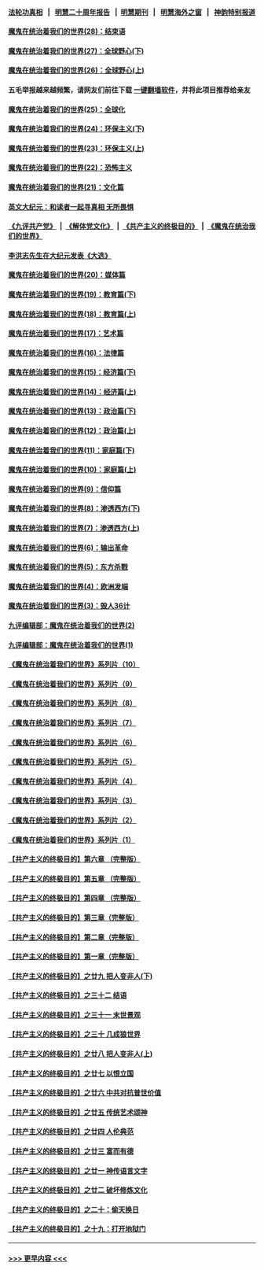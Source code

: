 #### [法轮功真相](https://github.com/gfw-breaker/truth/blob/master/README.md?t=0) &nbsp;&nbsp;|&nbsp;&nbsp; [明慧二十周年报告](https://github.com/gfw-breaker/mh-reports/blob/master/README.md?t=0) &nbsp;&nbsp;|&nbsp;&nbsp;[明慧期刊](https://github.com/gfw-breaker/mh-qikan) &nbsp;&nbsp;|&nbsp;&nbsp; [明慧海外之窗](https://github.com/gfw-breaker/mh-news/blob/master/README.md?t=0) &nbsp;&nbsp;|&nbsp;&nbsp; [神韵特别报道](https://github.com/gfw-breaker/mh-news/blob/master/shenyun.md?t=0)
#### [魔鬼在统治着我们的世界(28)：结束语](../pages/nsc422/n10936246.md?t=07092051) 
#### [魔鬼在统治着我们的世界(27)：全球野心(下)](../pages/nsc422/n10928319.md?t=07092051) 
#### [魔鬼在统治着我们的世界(26)：全球野心(上)](../pages/nsc422/n10900318.md?t=07092051) 
#### 五毛举报越来越频繁，请网友们前往下载 [一键翻墙软件](https://github.com/gfw-breaker/ssr-accounts)，并将此项目推荐给亲友
#### [魔鬼在统治着我们的世界(25)：全球化](../pages/nsc422/n10788205.md?t=07092051) 
#### [魔鬼在统治着我们的世界(24)：环保主义(下)](../pages/nsc422/n10695307.md?t=07092051) 
#### [魔鬼在统治着我们的世界(23)：环保主义(上)](../pages/nsc422/n10688613.md?t=07092051) 
#### [魔鬼在统治着我们的世界(22)：恐怖主义](../pages/nsc422/n10614727.md?t=07092051) 
#### [魔鬼在统治着我们的世界(21)：文化篇](../pages/nsc422/n10597706.md?t=07092051) 
#### [英文大纪元：和读者一起寻真相 无所畏惧](../pages/nsc422/n12542027.md?t=07092051) 
#### [《九评共产党》](https://github.com/begood0513/9ping.md/blob/master/README.md) &nbsp;|&nbsp; [《解体党文化》](../../../../jtdwh.md/blob/master/README.md)  &nbsp;|&nbsp; [《共产主义的终极目的》](../../../../gczydzjmd.md/blob/master/README.md) &nbsp;|&nbsp; [《魔鬼在统治我们的世界》](../../../../mgztzwmdsj.md/blob/master/README.md) 
#### [李洪志先生在大纪元发表《大选》](../pages/nsc422/n12534746.md?t=07092051) 
#### [魔鬼在统治着我们的世界(20)：媒体篇](../pages/nsc422/n10586579.md?t=07092051) 
#### [魔鬼在统治着我们的世界(19)：教育篇(下)](../pages/nsc422/n10564808.md?t=07092051) 
#### [魔鬼在统治着我们的世界(18)：教育篇(上)](../pages/nsc422/n10526970.md?t=07092051) 
#### [魔鬼在统治着我们的世界(17)：艺术篇](../pages/nsc422/n10499093.md?t=07092051) 
#### [魔鬼在统治着我们的世界(16)：法律篇](../pages/nsc422/n10485969.md?t=07092051) 
#### [魔鬼在统治着我们的世界(15)：经济篇(下)](../pages/nsc422/n10469975.md?t=07092051) 
#### [魔鬼在统治着我们的世界(14)：经济篇(上)](../pages/nsc422/n10457370.md?t=07092051) 
#### [魔鬼在统治着我们的世界(13)：政治篇(下)](../pages/nsc422/n10448270.md?t=07092051) 
#### [魔鬼在统治着我们的世界(12)：政治篇(上)](../pages/nsc422/n10444576.md?t=07092051) 
#### [魔鬼在统治着我们的世界(11)：家庭篇(下)](../pages/nsc422/n10440961.md?t=07092051) 
#### [魔鬼在统治着我们的世界(10)：家庭篇(上)](../pages/nsc422/n10435448.md?t=07092051) 
#### [魔鬼在统治着我们的世界(9)：信仰篇](../pages/nsc422/n10432159.md?t=07092051) 
#### [魔鬼在统治着我们的世界(8)：渗透西方(下)](../pages/nsc422/n10429603.md?t=07092051) 
#### [魔鬼在统治着我们的世界(7)：渗透西方(上)](../pages/nsc422/n10426013.md?t=07092051) 
#### [魔鬼在统治着我们的世界(6)：输出革命](../pages/nsc422/n10421536.md?t=07092051) 
#### [魔鬼在统治着我们的世界(5)：东方杀戮](../pages/nsc422/n10417707.md?t=07092051) 
#### [魔鬼在统治着我们的世界(4)：欧洲发端](../pages/nsc422/n10414890.md?t=07092051) 
#### [魔鬼在统治着我们的世界(3)：毁人36计](../pages/nsc422/n10411583.md?t=07092051) 
#### [九评编辑部：魔鬼在统治着我们的世界(2)](../pages/nsc422/n10410036.md?t=07092051) 
#### [九评编辑部：魔鬼在统治着我们的世界(1)](../pages/nsc422/n10406825.md?t=07092051) 
#### [《魔鬼在统治着我们的世界》系列片（10）](../pages/nsc422/n12292670.md?t=07092051) 
#### [《魔鬼在统治着我们的世界》系列片（9）](../pages/nsc422/n12290859.md?t=07092051) 
#### [《魔鬼在统治着我们的世界》系列片（8）](../pages/nsc422/n12287445.md?t=07092051) 
#### [《魔鬼在统治着我们的世界》系列片（7）](../pages/nsc422/n12283425.md?t=07092051) 
#### [《魔鬼在统治着我们的世界》系列片（6）](../pages/nsc422/n12282314.md?t=07092051) 
#### [《魔鬼在统治着我们的世界》系列片（5）](../pages/nsc422/n12281419.md?t=07092051) 
#### [《魔鬼在统治着我们的世界》系列片（4）](../pages/nsc422/n12274024.md?t=07092051) 
#### [《魔鬼在统治着我们的世界》系列片（3）](../pages/nsc422/n12271322.md?t=07092051) 
#### [《魔鬼在统治着我们的世界》系列片（2）](../pages/nsc422/n12269049.md?t=07092051) 
#### [《魔鬼在统治着我们的世界》系列片（1）](../pages/nsc422/n12267575.md?t=07092051) 
#### [【共产主义的终极目的】第六章 （完整版）](../pages/nsc422/n11428913.md?t=07092051) 
#### [【共产主义的终极目的】第五章 （完整版）](../pages/nsc422/n11428912.md?t=07092051) 
#### [【共产主义的终极目的】第四章 （完整版）](../pages/nsc422/n11428907.md?t=07092051) 
#### [【共产主义的终极目的】第三章（完整版）](../pages/nsc422/n11428848.md?t=07092051) 
#### [【共产主义的终极目的】第二章（完整版）](../pages/nsc422/n11428831.md?t=07092051) 
#### [【共产主义的终极目的】第一章（完整版）](../pages/nsc422/n11417651.md?t=07092051) 
#### [【共产主义的终极目的】之廿九 把人变非人(下)](../pages/nsc422/n11344140.md?t=07092051) 
#### [【共产主义的终极目的】之三十二 结语](../pages/nsc422/n11360535.md?t=07092051) 
#### [【共产主义的终极目的】之三十一 末世景观](../pages/nsc422/n11351129.md?t=07092051) 
#### [【共产主义的终极目的】之三十 几成狼世界](../pages/nsc422/n11348280.md?t=07092051) 
#### [【共产主义的终极目的】之廿八 把人变非人(上)](../pages/nsc422/n11340492.md?t=07092051) 
#### [【共产主义的终极目的】之廿七 以恨立国](../pages/nsc422/n11336944.md?t=07092051) 
#### [【共产主义的终极目的】之廿六 中共对抗普世价值](../pages/nsc422/n11324785.md?t=07092051) 
#### [【共产主义的终极目的】之廿五 传统艺术颂神](../pages/nsc422/n11296396.md?t=07092051) 
#### [【共产主义的终极目的】之廿四 人伦典范](../pages/nsc422/n11296397.md?t=07092051) 
#### [【共产主义的终极目的】之廿三 富而有德](../pages/nsc422/n11283598.md?t=07092051) 
#### [【共产主义的终极目的】之廿一 神传语言文字](../pages/nsc422/n11263265.md?t=07092051) 
#### [【共产主义的终极目的】之廿二 破坏修炼文化](../pages/nsc422/n11245728.md?t=07092051) 
#### [【共产主义的终极目的】之二十：偷天换日](../pages/nsc422/n11238846.md?t=07092051) 
#### [【共产主义的终极目的】之十九：打开地狱门](../pages/nsc422/n11206376.md?t=07092051) 

----
#### [ >>> 更早内容 <<< ](../indexes/nsc422-earlier.md)
